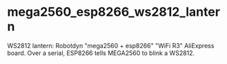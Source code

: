 # mega2560_esp8266_ws2812_lantern
WS2812 lantern: Robotdyn "mega2560 + esp8266" "WiFi R3" AliExpress board. Over a serial, ESP8266 tells MEGA2560 to blink a WS2812.
